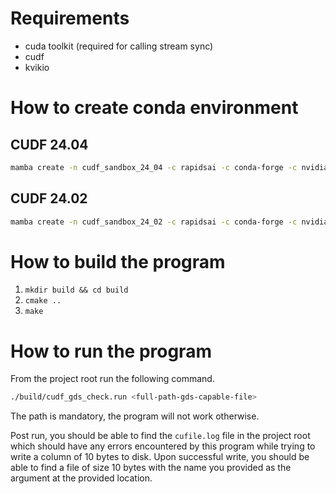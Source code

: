 # Requirements

- cuda toolkit (required for calling stream sync)
- cudf
- kvikio

# How to create conda environment

## CUDF 24.04
```bash
mamba create -n cudf_sandbox_24_04 -c rapidsai -c conda-forge -c nvidia python=3.10 libcudf=24.04.* libcufile=1.8.* cuda-cudart-dev=12.3.* cmake=3.29.* cuda-nvcc=12.3.*
```

## CUDF 24.02
```bash
mamba create -n cudf_sandbox_24_02 -c rapidsai -c conda-forge -c nvidia python=3.10 libcudf=24.02.* libcufile=1.8.* cuda-cudart-dev=12.3.* cmake=3.29.* cuda-nvcc=12.3.*
```

# How to build the program

1. `mkdir build && cd build`
2. `cmake ..`
3. `make`

# How to run the program

From the project root run the following command.

```bash
./build/cudf_gds_check.run <full-path-gds-capable-file>
```

The path is mandatory, the program will not work otherwise.

Post run, you should be able to find the `cufile.log` file in the project root which should have any errors encountered
by this program while trying to write a column of 10 bytes to disk. Upon successful write, you should be able to find a
file of size 10 bytes with the name you provided as the argument at the provided location.
